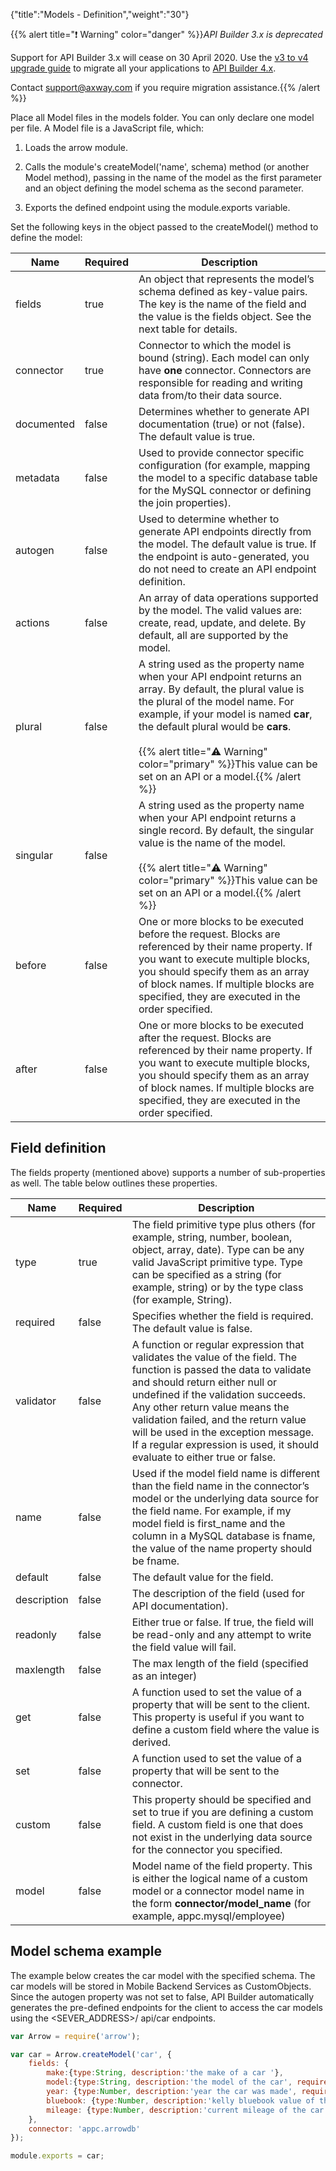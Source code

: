 {"title":"Models - Definition","weight":"30"}

{{% alert title="❗️ Warning" color="danger" %}}*API Builder 3.x is deprecated*

Support for API Builder 3.x will cease on 30 April 2020. Use the [v3 to v4 upgrade guide](https://docs.axway.com/bundle/API_Builder_4x_allOS_en/page/api_builder_v3_to_v4_upgrade_guide.html) to migrate all your applications to [API Builder 4.x](https://docs.axway.com/bundle/API_Builder_4x_allOS_en/page/api_builder_getting_started_guide.html).

Contact [support@axway.com](mailto:support@axway.com) if you require migration assistance.{{% /alert %}}

Place all Model files in the models folder. You can only declare one model per file. A Model file is a JavaScript file, which:

1. Loads the arrow module.

2. Calls the module's createModel('name', schema) method (or another Model method), passing in the name of the model as the first parameter and an object defining the model schema as the second parameter.

3. Exports the defined endpoint using the module.exports variable.

Set the following keys in the object passed to the createModel() method to define the model:

| Name | Required | Description |
| --- | --- | --- |
| fields | true | An object that represents the model’s schema defined as key-value pairs. The key is the name of the field and the value is the fields object. See the next table for details. |
| connector | true | Connector to which the model is bound (string). Each model can only have **one** connector. Connectors are responsible for reading and writing data from/to their data source. |
| documented | false | Determines whether to generate API documentation (true) or not (false). The default value is true. |
| metadata | false | Used to provide connector specific configuration (for example, mapping the model to a specific database table for the MySQL connector or defining the join properties). |
| autogen | false | Used to determine whether to generate API endpoints directly from the model. The default value is true. If the endpoint is auto-generated, you do not need to create an API endpoint definition. |
| actions | false | An array of data operations supported by the model. The valid values are: create, read, update, and delete. By default, all are supported by the model. |
| plural | false | A string used as the property name when your API endpoint returns an array. By default, the plural value is the plural of the model name. For example, if your model is named **car**, the default plural would be **cars**.<br /><br />{{% alert title="⚠️ Warning" color="primary" %}}This value can be set on an API or a model.{{% /alert %}} |
| singular | false | A string used as the property name when your API endpoint returns a single record. By default, the singular value is the name of the model.<br /><br />{{% alert title="⚠️ Warning" color="primary" %}}This value can be set on an API or a model.{{% /alert %}} |
| before | false | One or more blocks to be executed before the request. Blocks are referenced by their name property. If you want to execute multiple blocks, you should specify them as an array of block names. If multiple blocks are specified, they are executed in the order specified. |
| after | false | One or more blocks to be executed after the request. Blocks are referenced by their name property. If you want to execute multiple blocks, you should specify them as an array of block names. If multiple blocks are specified, they are executed in the order specified. |

## Field definition

The fields property (mentioned above) supports a number of sub-properties as well. The table below outlines these properties.

| Name | Required | Description |
| --- | --- | --- |
| type | true | The field primitive type plus others (for example, string, number, boolean, object, array, date). Type can be any valid JavaScript primitive type. Type can be specified as a string (for example, string) or by the type class (for example, String). |
| required | false | Specifies whether the field is required. The default value is false. |
| validator | false | A function or regular expression that validates the value of the field. The function is passed the data to validate and should return either null or undefined if the validation succeeds. Any other return value means the validation failed, and the return value will be used in the exception message. If a regular expression is used, it should evaluate to either true or false. |
| name | false | Used if the model field name is different than the field name in the connector’s model or the underlying data source for the field name. For example, if my model field is first\_name and the column in a MySQL database is fname, the value of the name property should be fname. |
| default | false | The default value for the field. |
| description | false | The description of the field (used for API documentation). |
| readonly | false | Either true or false. If true, the field will be read-only and any attempt to write the field value will fail. |
| maxlength | false | The max length of the field (specified as an integer) |
| get | false | A function used to set the value of a property that will be sent to the client. This property is useful if you want to define a custom field where the value is derived. |
| set | false | A function used to set the value of a property that will be sent to the connector. |
| custom | false | This property should be specified and set to true if you are defining a custom field. A custom field is one that does not exist in the underlying data source for the connector you specified. |
| model | false | Model name of the field property. This is either the logical name of a custom model or a connector model name in the form **connector/model\_name** (for example, appc.mysql/employee) |

## Model schema example

The example below creates the car model with the specified schema. The car models will be stored in Mobile Backend Services as CustomObjects. Since the autogen property was not set to false, API Builder automatically generates the pre-defined endpoints for the client to access the car models using the <SEVER\_ADDRESS>/ api/car endpoints.

```javascript
var Arrow = require('arrow');

var car = Arrow.createModel('car', {
    fields: {
        make:{type:String, description:'the make of a car '},
        model:{type:String, description:'the model of the car', required:true},
        year: {type:Number, description:'year the car was made', required:true},
        bluebook: {type:Number, description:'kelly bluebook value of the car', required:true},
        mileage: {type:Number, description:'current mileage of the car', required:true}
    },
    connector: 'appc.arrowdb'
});

module.exports = car;
```
